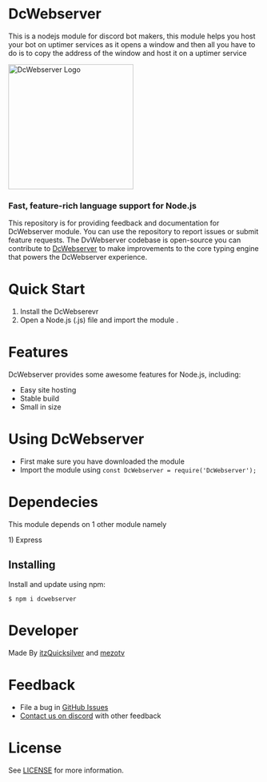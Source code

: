 # DcWebserver
This is a nodejs module for discord bot makers, this module helps you host your bot on uptimer services as it opens a window and then all you have to do is to copy the address of the window and host it on a uptimer service 

<!-- ![DcWebserver Logo](https://images-ext-1.discordapp.net/external/Ec1UJ1VZQdI1CeSPHZNnwxxMzCjtTu7msgkca7NDuGA/https/cdn.discordapp.com/avatars/933987789719109642/59734422bfd413c193671c6080da08da.webp)
 -->
 
 <img src="https://cdn.discordapp.com/avatars/933987789719109642/59734422bfd413c193671c6080da08da.png" alt="DcWebserver Logo" width="250"/>

### Fast, feature-rich language support for Node.js

This repository is for providing feedback and documentation for DcWebserver module. You can use the repository to report issues or submit feature requests. The DvWebserver codebase is open-source you can contribute to [DcWebserver](https://github.com/QuicksilverYT/DcWebserver) to make improvements to the core typing engine that powers the DcWebserver experience.


# Quick Start

1. Install the DcWebserevr
2. Open a Node.js (.js) file and import the module 
.

# Features


DcWebserver provides some awesome features for Node.js, including:

-   Easy site hosting
-   Stable build
-   Small in size


# Using DcWebserver
- First make sure you have downloaded the module
- Import the module using `const DcWebserver = require('DcWebserver'); `

# Dependecies 

This module depends on 1 other module namely 
<!-- <br> 1) Flask
<br> 2) Threading -->
<!-- <br> 1)-->1) Express

Installing
----------

Install and update using npm:



    $ npm i dcwebserver

# Developer 
Made By [itzQuicksilver](https://github.com/QuicksilverYT) and [mezotv](https://github.com/mezotv) 


# Feedback

-   File a bug in [GitHub Issues](https://github.com/QuicksilverYT/DcWebserver/issues/new/choose)
-   [Contact us on discord](https://discord.gg/TaynAW9WXt) with other feedback

# License

See [LICENSE](https://github.com/QuicksilverYT/DcWebserver/blob/main/LICENCE.txt) for more information.
